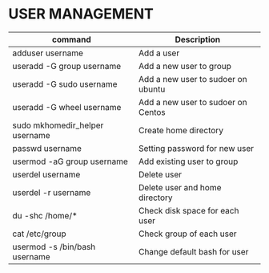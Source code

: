 
# USER MANAGEMENT


| command | Description |
|--------|-------|
| adduser username | Add a user |
| useradd -G group username | Add a new user to group |
| useradd -G sudo username | Add a new user to  sudoer on ubuntu|
| useradd -G wheel username | Add a new user to  sudoer on Centos|
| sudo mkhomedir_helper username | Create home directory|
| passwd username | Setting password for new user |
| usermod -aG group username | Add existing user to group |
| userdel username | Delete user |
| userdel -r username | Delete user and home directory |
| du -shc /home/* | Check disk space for each user |
| cat /etc/group  | Check group of each user |
| usermod -s /bin/bash username | Change default bash for user |
